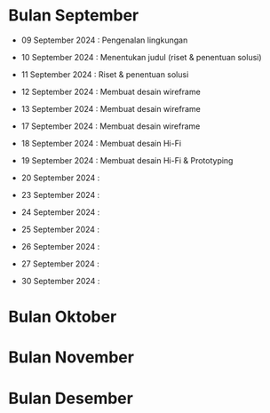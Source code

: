 # Bulan September
- 09 September 2024 : Pengenalan lingkungan
- 10 September 2024 : Menentukan judul (riset & penentuan solusi)
- 11 September 2024 : Riset & penentuan solusi
- 12 September 2024 : Membuat desain wireframe
- 13 September 2024 : Membuat desain wireframe

- 17 September 2024 : Membuat desain wireframe
- 18 September 2024 : Membuat desain Hi-Fi
- 19 September 2024 : Membuat desain Hi-Fi & Prototyping
- 20 September 2024 :

- 23 September 2024 :
- 24 September 2024 :
- 25 September 2024 :
- 26 September 2024 :
- 27 September 2024 :

- 30 September 2024 :

# Bulan Oktober


# Bulan November


# Bulan Desember